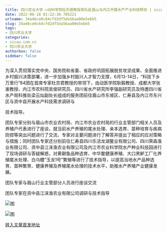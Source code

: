 ```yaml
---
title: 四川农业大学->动科学院杜宗君教授率队赴眉山与内江开展水产产业科技帮扶 | sicau.com.cn
date: 2022-06-18 01:22:30.785221
urlname: 34a46ce0c64cfd2df5da56aa00e5ebb5
slug: 34a46ce0c64cfd2df5da56aa00e5ebb5
tags: 
- 四川农业大学
categories:
- sicau.com.cn
- 四川农业大学
authorbox: false
sidebar: false
---
```

为深入贯彻落实党中央、国务院和省委、省政府巩固拓展脱贫攻坚成果、全面推进乡村振兴决策部署，进一步加强乡村振兴人才智力支撑，6月13-14日，“科技下乡万里行”84团在首席专家杜宗君教授的带领下，由动医学院耿毅教授、成都大学张崟教授、内江市农科院吴俊研究员、四川省水产研究所李强副研究员及特邀四川省水产局科推处梁云灿副处长组成的服务团前往眉山市东坡区、仁寿县及内江市东兴区与资中县开展水产科技需求调研与
<!--more-->
技术指导。  

团队专家分别与眉山市农业农村局、内江市农业农村局的行业主管部门相关人员及养殖户代表进行了座谈，就当前水产养殖的尾水处理、亲本选育、苗种培育与疾病防控等突出问题进行了交流，专家对主要问题进行了解答并提出了相应的应对策略与措施；同时团队专家还分别前往仁寿县四川乐活龙湖鳖业有限公司、四川荣森渔业有限公司、资中县江涞渔农业有限公司及内江市农业科学院水产种业科技园进行了现场调研与答疑解惑，对黄颡鱼品种选育、中华鳖健康养殖、大口黑鲈工厂化养殖尾水处理、白乌鳢“玉龙1号”繁殖等进行了技术指导，以提高当地水产品种选育、苗种繁育、健康养殖及养殖尾水处理的技术水平，助推水产养殖产业健康发展。

团队专家与眉山行业主管部分人员进行座谈交流

团队专家在资中县江涞渔农业有限公司调研与技术指导

![图](https://news.sicau.edu.cn/__local/3/99/3A/191B975C9415A886979B0D76667_A34A1778_926C5.png)

![图](https://news.sicau.edu.cn/__local/2/61/B7/DCBCE56B189A5D62D5EBCC09DD7_A60BC341_97BF0.png)

[转入文章首发地址](https://news.sicau.edu.cn/info/1078/68423.htm)